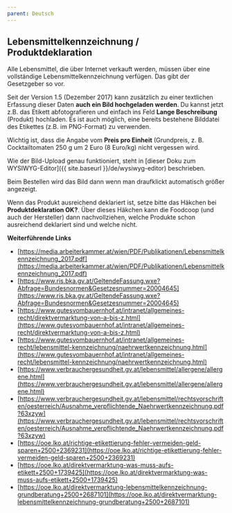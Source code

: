 ```yaml
---
parent: Deutsch
---
```

## Lebensmittelkennzeichnung / Produktdeklaration

Alle Lebensmittel, die über Internet verkauft werden, müssen über eine vollständige Lebensmittelkennzeichnung verfügen. Das gibt der Gesetzgeber so vor.

Seit der Version 1.5 (Dezember 2017) kann zusätzlich zu einer textlichen Erfassung dieser Daten **auch ein Bild hochgeladen werden**. Du kannst jetzt z.B. das Etikett abfotografieren und einfach ins Feld **Lange Beschreibung** (Produkt) hochladen. Es ist auch möglich, eine bereits bestehene Bilddatei des Etikettes (z.B. im PNG-Format) zu verwenden.

Wichtig ist, dass die Angabe vom **Preis pro Einheit** (Grundpreis, z. B. Cocktailtomaten 250 g um 2 Euro (8 Euro/kg) nicht vergessen wird.

Wie der Bild-Upload genau funktioniert, steht in [dieser Doku zum WYSIWYG-Editor]({{ site.baseurl }}/de/wysiwyg-editor) beschrieben.

Beim Bestellen wird das Bild dann wenn man draufklickt automatisch größer angezeigt.

Wenn das Produkt ausreichend deklariert ist, setze bitte das Häkchen bei **Produktdeklaration OK?**. Über dieses Häkchen kann die Foodcoop (und auch der Hersteller) dann nachvollziehen, welche Produkte schon ausreichend deklariert sind und welche nicht.

**Weiterführende Links**

* [https://media.arbeiterkammer.at/wien/PDF/Publikationen/Lebensmittelkennzeichnung_2017.pdf](https://media.arbeiterkammer.at/wien/PDF/Publikationen/Lebensmittelkennzeichnung_2017.pdf)
* [https://www.ris.bka.gv.at/GeltendeFassung.wxe?Abfrage=Bundesnormen&Gesetzesnummer=20004645](https://www.ris.bka.gv.at/GeltendeFassung.wxe?Abfrage=Bundesnormen&Gesetzesnummer=20004645)
* [https://www.gutesvombauernhof.at/intranet/allgemeines-recht/direktvermarktung-von-a-bis-z.html](https://www.gutesvombauernhof.at/intranet/allgemeines-recht/direktvermarktung-von-a-bis-z.html)
* [https://www.gutesvombauernhof.at/intranet/allgemeines-recht/lebensmittel-kennzeichnung/naehrwertkennzeichnung.html](https://www.gutesvombauernhof.at/intranet/allgemeines-recht/lebensmittel-kennzeichnung/naehrwertkennzeichnung.html)
* [https://www.verbrauchergesundheit.gv.at/lebensmittel/allergene/allergene.html](https://www.verbrauchergesundheit.gv.at/lebensmittel/allergene/allergene.html)
* [https://www.verbrauchergesundheit.gv.at/lebensmittel/rechtsvorschriften/oesterreich/Ausnahme_verpflichtende_Naehrwertkennzeichnung.pdf?63xzyw](https://www.verbrauchergesundheit.gv.at/lebensmittel/rechtsvorschriften/oesterreich/Ausnahme_verpflichtende_Naehrwertkennzeichnung.pdf?63xzyw)
* [https://ooe.lko.at/richtige-etikettierung-fehler-vermeiden-geld-sparen+2500+2369231](https://ooe.lko.at/richtige-etikettierung-fehler-vermeiden-geld-sparen+2500+2369231)
* [https://ooe.lko.at/direktvermarktung-was-muss-aufs-etikett+2500+1739425](https://ooe.lko.at/direktvermarktung-was-muss-aufs-etikett+2500+1739425)
* [https://ooe.lko.at/direktvermarktung-lebensmittelkennzeichnung-grundberatung+2500+2687101](https://ooe.lko.at/direktvermarktung-lebensmittelkennzeichnung-grundberatung+2500+2687101)

